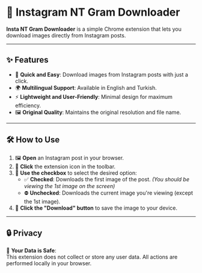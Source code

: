 # 📸 Instagram NT Gram Downloader  

**Insta NT Gram Downloader** is a simple Chrome extension that lets you download images directly from Instagram posts.  

---

## ✨ Features  

- 🚀 **Quick and Easy**: Download images from Instagram posts with just a click.  
- 🌍 **Multilingual Support**: Available in English and Turkish.  
- ⚡ **Lightweight and User-Friendly**: Minimal design for maximum efficiency.  
- 🖼 **Original Quality**: Maintains the original resolution and file name.  

---

## 🛠️ How to Use  

1. 🖼 **Open** an Instagram post in your browser.  
2. 📂 **Click** the extension icon in the toolbar.  
3. 🔘 **Use the checkbox** to select the desired option:  
   - ✅ **Checked**: Downloads the first image of the post. *(You should be viewing the 1st image on the screen)*  
   - ⛔ **Unchecked**: Downloads the current image you're viewing (except the 1st image).  
4. 💾 **Click the "Download" button** to save the image to your device.  

---

## 🔒 Privacy  

🔐 **Your Data is Safe**:  
This extension does not collect or store any user data. All actions are performed locally in your browser.

